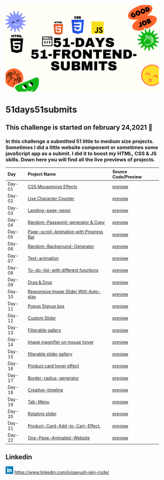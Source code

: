 <img src="./banner.png">

# 51days51submits

 ## This challenge is started on february 24,2021 📅
 ### In this challenge a submitted 51 little to medium size projects. Sometimes I did a little website component or sometimes some javaScript app as a submit. I did it to boost my HTML, CSS & JS skills. Down here you will find all the live previews of projects. 

| Day   | Project Name    | Source Code/Preview |
| :---  | :------------- | :------------------ |  
| Day-01 | [CSS Mousemove Effects](https://github.com/Aayushjain-code/51-days_51-FrontEnd-submits/tree/master/day-1-CSS%20Mousemove%20Effects)  | [preview](https://CSS-Mousemove-Effects.aayushjaincode.repl.co)|
| Day-02 | [Live Character Counter](https://github.com/Aayushjain-code/51-days_51-FrontEnd-submits/tree/master/day-2-Live%20Character%20Counter)  | [preview](https://word-counter.aayushjaincode.repl.co) |
| Day-03 | [Landing-page-pepsi](https://github.com/Aayushjain-code/51-days_51-FrontEnd-submits/tree/master/day-3-landing-page-pepsi) | [preview](https://landing-page-pepsi.aayushjaincode.repl.co) |
| Day-04 | [Random-Password-generator & Copy](https://github.com/Aayushjain-code/51-days_51-FrontEnd-submits/tree/master/day-4-Random-Password-genrator%20%26%20Copy) |[preview]( https://password-genrator.aayushjaincode.repl.co )|
| Day-05 | [Page-scroll-Animation with Progress Bar](https://github.com/Aayushjain-code/51-days_51-FrontEnd-submits/tree/master/day-5-Page-scroll-Animation%20with%20Progress%20Bar) |[preview]( https://page-scroll-animation.aayushjaincode.repl.co/)|
| Day-06 | [Random-Background-Generator](https://github.com/Aayushjain-code/51-days_51-FrontEnd-submits/tree/master/day-6-Random-Background-Generator) | [preview](https://random-background-generator.aayushjaincode.repl.co/) |
| Day-07 | [Text-animation](https://github.com/Aayushjain-code/51-days_51-FrontEnd-submits/tree/master/day-7-Text-animation) |[preview](https://text-animation.aayushjaincode.repl.co/) |
| Day-08| [To-do-list-with different functions ](https://github.com/Aayushjain-code/51-days_51-FrontEnd-submits/tree/master/day-8-To-Do-List)| [preview](https://to-do-list-js.aayushjaincode.repl.co/) |
| Day-09| [Drag & Drop](https://github.com/Aayushjain-code/51-days_51-FrontEnd-submits/tree/master/day-9-Drag%20%26%20Drop) | [preview](https://drad-drop.aayushjaincode.repl.co/) |
| Day-10| [Responsive Image Slider  With Auto-play](https://github.com/Aayushjain-code/51-days_51-FrontEnd-submits/tree/master/day-10-Responsive%20Image%20Slider%20%20With%20Auto-play)|[preview]( https://peacefulunevenenvironment.aayushjaincode.repl.co/ )|
| Day-11| [Popup Signup box](https://github.com/Aayushjain-code/51-days_51-FrontEnd-submits/tree/master/day-11-Popup%20Signup%20box)| [preview](https://popup-signup-box.aayushjaincode.repl.co/) |
| Day-12| [Custom Slider](https://github.com/Aayushjain-code/51-days_51-FrontEnd-submits/tree/master/day-12%20Custom%20Slider)| [preview](https://custom-slider.aayushjaincode.repl.co/ )|
| Day-13| [Filterable gallery](https://github.com/Aayushjain-code/51-days_51-FrontEnd-submits/tree/master/day-13-Filterable%20gallery)| [preview](https://filterable-gallery.aayushjaincode.repl.co/ )|
| Day-14| [Image magnifier on mouse hover](https://github.com/Aayushjain-code/51-days_51-FrontEnd-submits/tree/master/day-14-Image%20magnifier%20on%20mouse%20hover)|[preview]( https://image-magnifier-on-mouse-hover.aayushjaincode.repl.co/ )|
| Day-15| [filterable slider gallery](https://github.com/Aayushjain-code/51-days_51-FrontEnd-submits/tree/master/day-15-filterable-slider-gallery)| [preview](https://filterable-slider-gallery.aayushjaincode.repl.co/) |
| Day-16| [Product card hover effect](https://github.com/Aayushjain-code/51-days_51-FrontEnd-submits/tree/master/day-16-product%20card%20hover%20effect)|[preview]( https://product-card-hover-effect.aayushjaincode.repl.co/)|
| Day-17| [Border-radius-generator](https://github.com/Aayushjain-code/51-days_51-FrontEnd-submits/tree/master/day-17-border-radius-generator)| [preview](https://border-radius-generator.aayushjaincode.repl.co/)|
| Day-18| [Creative-timeline](https://github.com/Aayushjain-code/51-days_51-FrontEnd-submits/tree/master/day-18-Creative-Timeline)| [preview](https://creative-timeline.aayushjaincode.repl.co/)|
| Day-19| [Tab-Menu](https://github.com/Aayushjain-code/51-days_51-FrontEnd-submits/tree/master/day-19-Tab-Menu)|[preview]( https://tab-menu.aayushjaincode.repl.co/)|
| Day-20| [Rotating slider](https://github.com/Aayushjain-code/51-days_51-FrontEnd-submits/tree/master/day-20-Rotating%20slider)| [preview](https://rotating-slider.aayushjaincode.repl.co/)|
| Day-21| [Product-Card-Add-to-Cart-Effect.](https://github.com/Aayushjain-code/51-days_51-FrontEnd-submits/tree/master/day-21-Product%20card%20Add%20to%20cart%20effect)| [preview](https://product-card-add-to-cart-effect.aayushjaincode.repl.co/)|
| Day-22| [One-Page-Animated-Website](https://github.com/Aayushjain-code/51-days_51-FrontEnd-submits/tree/master/day-22-One-Page-Animated-Website)| [preview](https://one-page-animated-website.aayushjaincode.repl.co/)|

## Linkedin
<img src="./linkedin.png" width=25px>    https://www.linkedin.com/in/aayush-jain-code/
